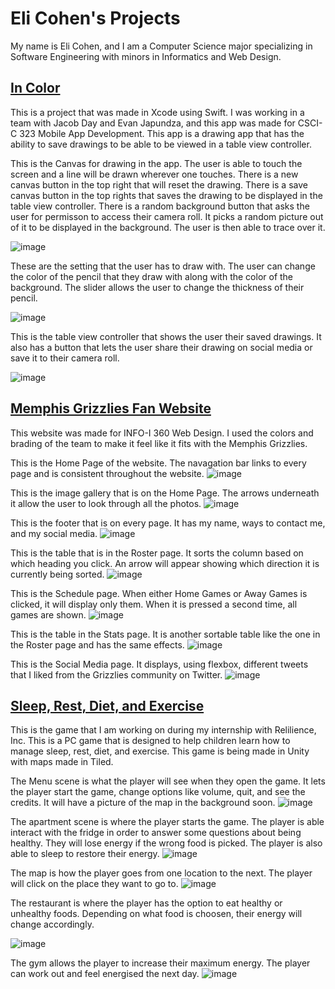 # Eli Cohen's Projects

My name is Eli Cohen, and I am a Computer Science major specializing in Software Engineering with minors in Informatics and Web Design.

## [In Color](https://github.com/ecohen1125/In-Color)

This is a project that was made in Xcode using Swift.
I was working in a team with Jacob Day and Evan Japundza, and this app was made for CSCI-C 323 Mobile App Development.
This app is a drawing app that has the ability to save drawings to be able to be viewed in a table view controller.

This is the Canvas for drawing in the app. The user is able to touch the screen and a line will be drawn wherever one touches. There is a new canvas button in the top right that will reset the drawing. There is a save canvas button in the top rights that saves the drawing to be displayed in the table view controller. There is a random background button that asks the user for permisson to access their camera roll. It picks a random picture out of it to be displayed in the background. The user is then able to trace over it.

![image](https://user-images.githubusercontent.com/77858375/167950454-12129956-9980-40b4-b1d3-e9bddefc43e5.png)

These are the setting that the user has to draw with. The user can change the color of the pencil that they draw with along with the color of the background. The slider allows the user to change the thickness of their pencil.

![image](https://user-images.githubusercontent.com/77858375/167950930-8e6fdb56-4ed3-4e31-9a09-bb2779942e88.png)

This is the table view controller that shows the user their saved drawings. It also has a button that lets the user share their drawing on social media or save it to their camera roll.

![image](https://user-images.githubusercontent.com/77858375/167951315-52e6e0aa-2efc-4e6e-b8bf-bbf44308f172.png)


## [Memphis Grizzlies Fan Website](https://github.com/ecohen1125/MemphisGrizzliesFanWebsite)

This website was made for INFO-I 360 Web Design. I used the colors and brading of the team to make it feel like it fits with the Memphis Grizzlies.

This is the Home Page of the website. The navagation bar links to every page and is consistent throughout the website.
![image](https://user-images.githubusercontent.com/77858375/167947402-2958fe90-6941-481c-9edd-be7a1c389bda.png)

This is the image gallery that is on the Home Page. The arrows underneath it allow the user to look through all the photos.
![image](https://user-images.githubusercontent.com/77858375/167947648-975eae70-53a2-4b55-ac0b-827e8c434f32.png)

This is the footer that is on every page. It has my name, ways to contact me, and my social media.
![image](https://user-images.githubusercontent.com/77858375/167947870-9c28beb5-c209-4cba-9732-5e563ff7db56.png)

This is the table that is in the Roster page. It sorts the column based on which heading you click. An arrow will appear showing which direction it is currently being sorted.
![image](https://user-images.githubusercontent.com/77858375/167948026-ec158361-3fe2-4f1d-934a-7f8b46f0b04a.png)

This is the Schedule page. When either Home Games or Away Games is clicked, it will display only them. When it is pressed a second time, all games are shown.
![image](https://user-images.githubusercontent.com/77858375/167948273-d7288ef4-6577-497c-adce-52f4bb559e02.png)

This is the table in the Stats page. It is another sortable table like the one in the Roster page and has the same effects.
![image](https://user-images.githubusercontent.com/77858375/167948870-e01b8e3e-4e7f-4301-8dc9-1e8418958da8.png)

This is the Social Media page. It displays, using flexbox, different tweets that I liked from the Grizzlies community on Twitter.
![image](https://user-images.githubusercontent.com/77858375/167948998-b7b905a8-c566-44ed-b7e5-51210d9baf86.png)


## [Sleep, Rest, Diet, and Exercise](https://resilience-inc.itch.io/eat)

This is the game that I am working on during my internship with Relilience, Inc. This is a PC game that is designed to help children learn how to manage sleep, rest, diet, and exercise. This game is being made in Unity with maps made in Tiled. 

The Menu scene is what the player will see when they open the game. It lets the player start the game, change options like volume, quit, and see the credits. It will have a picture of the map in the background soon.
![image](https://user-images.githubusercontent.com/77858375/167956858-53ad2090-40fc-4a3b-bf5b-404738a93895.png)

The apartment scene is where the player starts the game. The player is able interact with the fridge in order to answer some questions about being healthy. They will lose energy if the wrong food is picked. The player is also able to sleep to restore their energy.
![image](https://user-images.githubusercontent.com/77858375/167957077-6d387ea2-f8e7-4587-8fc0-d1990ac267a7.png)

The map is how the player goes from one location to the next. The player will click on the place they want to go to.
![image](https://user-images.githubusercontent.com/77858375/167957262-d354c5ba-52a0-4fe5-b47a-e017f37e4dde.png)

The restaurant is where the player has the option to eat healthy or unhealthy foods. Depending on what food is choosen, their energy will change accordingly.

![image](https://user-images.githubusercontent.com/77858375/167957332-801e0789-4a4e-47b8-9e9e-1ee7e86d7589.png)

The gym allows the player to increase their maximum energy. The player can work out and feel energised the next day.
![image](https://user-images.githubusercontent.com/77858375/167957482-d88f9ed2-c566-4135-bc3c-83d1937aae7a.png)

